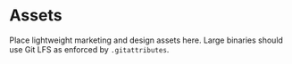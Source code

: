# Assets

Place lightweight marketing and design assets here. Large binaries should use Git LFS as enforced by
`.gitattributes`.
